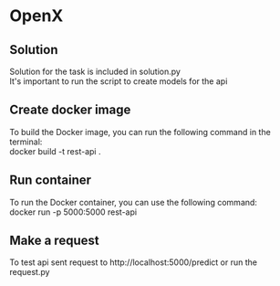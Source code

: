 # OpenX

## Solution

Solution for the task is included in solution.py  
It's important to run the script to create models for the api

## Create docker image

To build the Docker image, you can run the following command in the terminal:  
docker build -t rest-api .

## Run container

To run the Docker container, you can use the following command:  
docker run -p 5000:5000 rest-api

## Make a request

To test api sent request to http://localhost:5000/predict or run the request.py
